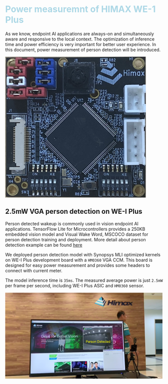 # <span style="color:lightblue;">  Power measuremnt of HIMAX WE-1 Plus  </span> 

As we know, endpoint AI applications are always-on and simultaneously aware and responsive to the local context. The optimization of inference time and power efficiency is very important for better user experience. In this document, power measurement of person detection will be introduced.

![board for power measurement](images/board_for_measurement.png)

## 2.5mW VGA person detection on WE-I Plus

Person detected wakeup is commonly used in vision endpoint AI applications.
TensorFlow Lite for Microcontrollers provides a 250KB embedded vision model and Visual Wake Word, MSCOCO dataset for person detection training and deployment. More detail about person detection example can be found [here](https://github.com/tensorflow/tensorflow/tree/master/tensorflow/lite/micro/examples/person_detection_experimental#person-detection-example)

We deployed person detection model with Synopsys MLI optimized kernels on WE-I Plus development board with a `HM0360` VGA CCM. This board is designed for easy power measurement and provides some headers to connect with current meter.

The model inference time is `35ms`. The measured average power is just `2.5mW` per frame per second, including WE-I Plus ASIC and `HM0360` sensor.

![person_detect](images/person_detect.png)